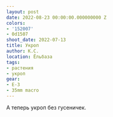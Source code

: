 ```yaml
---
layout: post
date: 2022-08-23 00:00:00.000000000 Z
colors:
- '152007'
- 0d1507
shoot_date: 2022-07-13
title: Укроп
author: К.С.
location: Ёльбаза
tags:
- растения
- укроп
gear:
- E-3
- 35mm macro
---
```

А теперь укроп без гусеничек.

